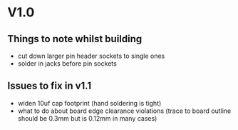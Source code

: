 # V1.0

## Things to note whilst building
- cut down larger pin header sockets to single ones
- solder in jacks before pin sockets

## Issues to fix in v1.1
- widen 10uf cap footprint (hand soldering is tight)
- what to do about board edge clearance violations (trace to board outline should be 0.3mm but is 0.12mm in many cases)